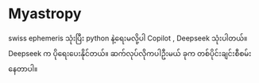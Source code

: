 # Myastropy
swiss ephemeris သုံးပြီး python နဲ့ရေးမလို့ပါ
Copilot , Deepseek သုံးပါတယ်။ Deepseek က ပို‌ရေးပေးနိုင်တယ်။ ဆက်လုပ်လိုကပါဦးမယ် ခုက တစ်ပိုင်းချင်းစီစမ်းနေတာပါ။
